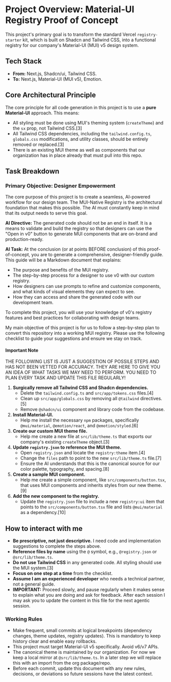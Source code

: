 
# Project Overview: Material-UI Registry Proof of Concept

This project's primary goal is to transform the standard Vercel `registry-starter` kit, which is built on Shadcn and Tailwind CSS, into a functional registry for our company's Material-UI (MUI) v5 design system.

## Tech Stack
- **From:** Next.js, Shadcn/ui, Tailwind CSS.
- **To:** Next.js, Material-UI (MUI v5), Emotion.

## Core Architectural Principle
The core principle for all code generation in this project is to use a **pure Material-UI** approach. This means:
- All styling must be done using MUI's theming system (`createTheme`) and the `sx` prop, not Tailwind CSS.[3]
- All Tailwind CSS dependencies, including the `tailwind.config.ts`, `globals.css` modifications, and utility classes, should be entirely removed or replaced.[3]
- There is an existing MUI theme as well as components that our organization has in place already that must pull into this repo.

## Task Breakdown

### Primary Objective: Designer Empowerment
The core purpose of this project is to create a seamless, AI-powered workflow for our design team. The MUI-Native Registry is the architectural foundation that makes this possible. The AI must constantly keep in mind that its output needs to serve this goal.

**AI Directive:** The generated code should not be an end in itself. It is a means to validate and build the registry so that designers can use the "Open in v0" button to generate MUI components that are on-brand and production-ready.

**AI Task:** At the conclusion (or at points BEFORE conclusion) of this proof-of-concept, you are to generate a comprehensive, designer-friendly guide. This guide will be a Markdown document that explains:
- The purpose and benefits of the MUI registry.
- The step-by-step process for a designer to use v0 with our custom registry.
- How designers can use prompts to refine and customize components, and what kinds of visual elements they can expect to see.
- How they can access and share the generated code with our development team.

To complete this project, you will use your knowledge of v0's registry features and best practices for collaborating with design teams.

My main objective of this project is for us to follow a step-by-step plan to convert this repository into a working MUI registry. Please use the following checklist to guide your suggestions and ensure we stay on track.

#### Important Note

THE FOLLOWING LIST IS JUST A SUGGESTION OF POSSILE STEPS AND HAS NOT BEEN VETTED FOR ACCURACY. THEY ARE HERE TO GIVE YOU AN IDEA OF WHAT TASKS WE MAY NEED TO PERFORM. YOU NEED TO PLAN EVERY TASK AND UPDATE THIS FILE REGULARLY!

1.  **Surgically remove all Tailwind CSS and Shadcn dependencies.**
    - Delete the `tailwind.config.ts` and `src/app/tokens.css` files.[4]
    - Clean up `src/app/globals.css` by removing all `@tailwind` directives.[5]
    - Remove `@shadcn/ui` component and library code from the codebase.
2.  **Install Material-UI.**
    - Help me install the necessary `npm` packages, specifically `@mui/material`, `@emotion/react`, and `@emotion/styled`.[6]
3.  **Create our custom MUI theme file.**
    - Help me create a new file at `src/lib/theme.ts` that exports our company's existing `createTheme` object.[3]
4.  **Update `registry.json` to reference the MUI theme.**
    - Open `registry.json` and locate the `registry:theme` item.[4]
    - Change the `files` path to point to the new `src/lib/theme.ts` file.[7]
    - Ensure the AI understands that this is the canonical source for our color palette, typography, and spacing.[8]
5.  **Create a sample MUI component.**
    - Help me create a simple component, like `src/components/button.tsx`, that uses MUI components and inherits styles from our new theme.[9]
6.  **Add the new component to the registry.**
    - Update the `registry.json` file to include a new `registry:ui` item that points to the `src/components/button.tsx` file and lists `@mui/material` as a dependency.[10]

## How to interact with me
- **Be prescriptive, not just descriptive.** I need code and implementation suggestions to complete the steps above.
- **Reference files by name** using the `@` symbol, e.g., `@registry.json` or `@src/lib/theme.ts`.
- **Do not use Tailwind CSS** in any generated code. All styling should use the MUI system.[3]
- **Focus on one step at a time** from the checklist.
- **Assume I am an experienced developer** who needs a technical partner, not a general guide.
- **IMPORTANT:** Proceed slowly, and pause regularly when it makes sense to explain what you are doing and ask for feedback. After each session I may ask you to update the content in this file for the next agentic session.

### Working Rules
- Make frequent, small commits at logical breakpoints (dependency changes, theme updates, registry updates). This is mandatory to keep history clear and enable easy rollbacks.
- This project must target Material-UI v5 specifically. Avoid v6/v7 APIs.
- The canonical theme is maintained by our organization. For now we keep a local mirror at `@src/lib/theme.ts`. In a later step we will replace this with an import from the org package/repo.
- Before each commit, update this document with any new rules, decisions, or deviations so future sessions have the latest context.
